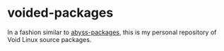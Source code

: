 # voided-packages

In a fashion similar to [abyss-packages](https://codeberg.org/mobinmob/abyss-packages),
this is my personal repository of Void Linux source packages.

